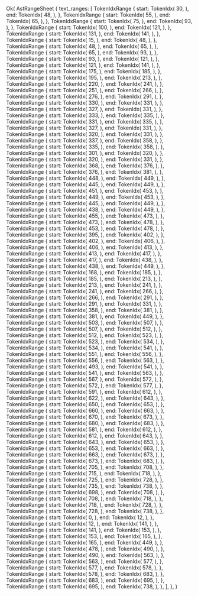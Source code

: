 Ok(
    AstRangeSheet {
        text_ranges: [
            TokenIdxRange {
                start: TokenIdx(
                    30,
                ),
                end: TokenIdx(
                    48,
                ),
            },
            TokenIdxRange {
                start: TokenIdx(
                    55,
                ),
                end: TokenIdx(
                    65,
                ),
            },
            TokenIdxRange {
                start: TokenIdx(
                    75,
                ),
                end: TokenIdx(
                    93,
                ),
            },
            TokenIdxRange {
                start: TokenIdx(
                    100,
                ),
                end: TokenIdx(
                    121,
                ),
            },
            TokenIdxRange {
                start: TokenIdx(
                    131,
                ),
                end: TokenIdx(
                    141,
                ),
            },
            TokenIdxRange {
                start: TokenIdx(
                    15,
                ),
                end: TokenIdx(
                    48,
                ),
            },
            TokenIdxRange {
                start: TokenIdx(
                    48,
                ),
                end: TokenIdx(
                    65,
                ),
            },
            TokenIdxRange {
                start: TokenIdx(
                    65,
                ),
                end: TokenIdx(
                    93,
                ),
            },
            TokenIdxRange {
                start: TokenIdx(
                    93,
                ),
                end: TokenIdx(
                    121,
                ),
            },
            TokenIdxRange {
                start: TokenIdx(
                    121,
                ),
                end: TokenIdx(
                    141,
                ),
            },
            TokenIdxRange {
                start: TokenIdx(
                    175,
                ),
                end: TokenIdx(
                    185,
                ),
            },
            TokenIdxRange {
                start: TokenIdx(
                    195,
                ),
                end: TokenIdx(
                    213,
                ),
            },
            TokenIdxRange {
                start: TokenIdx(
                    220,
                ),
                end: TokenIdx(
                    241,
                ),
            },
            TokenIdxRange {
                start: TokenIdx(
                    251,
                ),
                end: TokenIdx(
                    266,
                ),
            },
            TokenIdxRange {
                start: TokenIdx(
                    276,
                ),
                end: TokenIdx(
                    291,
                ),
            },
            TokenIdxRange {
                start: TokenIdx(
                    330,
                ),
                end: TokenIdx(
                    331,
                ),
            },
            TokenIdxRange {
                start: TokenIdx(
                    327,
                ),
                end: TokenIdx(
                    331,
                ),
            },
            TokenIdxRange {
                start: TokenIdx(
                    333,
                ),
                end: TokenIdx(
                    335,
                ),
            },
            TokenIdxRange {
                start: TokenIdx(
                    331,
                ),
                end: TokenIdx(
                    335,
                ),
            },
            TokenIdxRange {
                start: TokenIdx(
                    327,
                ),
                end: TokenIdx(
                    331,
                ),
            },
            TokenIdxRange {
                start: TokenIdx(
                    320,
                ),
                end: TokenIdx(
                    331,
                ),
            },
            TokenIdxRange {
                start: TokenIdx(
                    337,
                ),
                end: TokenIdx(
                    358,
                ),
            },
            TokenIdxRange {
                start: TokenIdx(
                    335,
                ),
                end: TokenIdx(
                    358,
                ),
            },
            TokenIdxRange {
                start: TokenIdx(
                    301,
                ),
                end: TokenIdx(
                    320,
                ),
            },
            TokenIdxRange {
                start: TokenIdx(
                    320,
                ),
                end: TokenIdx(
                    331,
                ),
            },
            TokenIdxRange {
                start: TokenIdx(
                    368,
                ),
                end: TokenIdx(
                    376,
                ),
            },
            TokenIdxRange {
                start: TokenIdx(
                    376,
                ),
                end: TokenIdx(
                    381,
                ),
            },
            TokenIdxRange {
                start: TokenIdx(
                    448,
                ),
                end: TokenIdx(
                    449,
                ),
            },
            TokenIdxRange {
                start: TokenIdx(
                    445,
                ),
                end: TokenIdx(
                    449,
                ),
            },
            TokenIdxRange {
                start: TokenIdx(
                    451,
                ),
                end: TokenIdx(
                    453,
                ),
            },
            TokenIdxRange {
                start: TokenIdx(
                    449,
                ),
                end: TokenIdx(
                    453,
                ),
            },
            TokenIdxRange {
                start: TokenIdx(
                    445,
                ),
                end: TokenIdx(
                    449,
                ),
            },
            TokenIdxRange {
                start: TokenIdx(
                    438,
                ),
                end: TokenIdx(
                    449,
                ),
            },
            TokenIdxRange {
                start: TokenIdx(
                    455,
                ),
                end: TokenIdx(
                    473,
                ),
            },
            TokenIdxRange {
                start: TokenIdx(
                    473,
                ),
                end: TokenIdx(
                    478,
                ),
            },
            TokenIdxRange {
                start: TokenIdx(
                    453,
                ),
                end: TokenIdx(
                    478,
                ),
            },
            TokenIdxRange {
                start: TokenIdx(
                    395,
                ),
                end: TokenIdx(
                    402,
                ),
            },
            TokenIdxRange {
                start: TokenIdx(
                    402,
                ),
                end: TokenIdx(
                    406,
                ),
            },
            TokenIdxRange {
                start: TokenIdx(
                    406,
                ),
                end: TokenIdx(
                    413,
                ),
            },
            TokenIdxRange {
                start: TokenIdx(
                    413,
                ),
                end: TokenIdx(
                    417,
                ),
            },
            TokenIdxRange {
                start: TokenIdx(
                    417,
                ),
                end: TokenIdx(
                    438,
                ),
            },
            TokenIdxRange {
                start: TokenIdx(
                    438,
                ),
                end: TokenIdx(
                    449,
                ),
            },
            TokenIdxRange {
                start: TokenIdx(
                    168,
                ),
                end: TokenIdx(
                    185,
                ),
            },
            TokenIdxRange {
                start: TokenIdx(
                    185,
                ),
                end: TokenIdx(
                    213,
                ),
            },
            TokenIdxRange {
                start: TokenIdx(
                    213,
                ),
                end: TokenIdx(
                    241,
                ),
            },
            TokenIdxRange {
                start: TokenIdx(
                    241,
                ),
                end: TokenIdx(
                    266,
                ),
            },
            TokenIdxRange {
                start: TokenIdx(
                    266,
                ),
                end: TokenIdx(
                    291,
                ),
            },
            TokenIdxRange {
                start: TokenIdx(
                    291,
                ),
                end: TokenIdx(
                    331,
                ),
            },
            TokenIdxRange {
                start: TokenIdx(
                    358,
                ),
                end: TokenIdx(
                    381,
                ),
            },
            TokenIdxRange {
                start: TokenIdx(
                    381,
                ),
                end: TokenIdx(
                    449,
                ),
            },
            TokenIdxRange {
                start: TokenIdx(
                    503,
                ),
                end: TokenIdx(
                    507,
                ),
            },
            TokenIdxRange {
                start: TokenIdx(
                    507,
                ),
                end: TokenIdx(
                    512,
                ),
            },
            TokenIdxRange {
                start: TokenIdx(
                    512,
                ),
                end: TokenIdx(
                    523,
                ),
            },
            TokenIdxRange {
                start: TokenIdx(
                    523,
                ),
                end: TokenIdx(
                    534,
                ),
            },
            TokenIdxRange {
                start: TokenIdx(
                    534,
                ),
                end: TokenIdx(
                    541,
                ),
            },
            TokenIdxRange {
                start: TokenIdx(
                    551,
                ),
                end: TokenIdx(
                    556,
                ),
            },
            TokenIdxRange {
                start: TokenIdx(
                    556,
                ),
                end: TokenIdx(
                    563,
                ),
            },
            TokenIdxRange {
                start: TokenIdx(
                    493,
                ),
                end: TokenIdx(
                    541,
                ),
            },
            TokenIdxRange {
                start: TokenIdx(
                    541,
                ),
                end: TokenIdx(
                    563,
                ),
            },
            TokenIdxRange {
                start: TokenIdx(
                    567,
                ),
                end: TokenIdx(
                    572,
                ),
            },
            TokenIdxRange {
                start: TokenIdx(
                    572,
                ),
                end: TokenIdx(
                    577,
                ),
            },
            TokenIdxRange {
                start: TokenIdx(
                    591,
                ),
                end: TokenIdx(
                    612,
                ),
            },
            TokenIdxRange {
                start: TokenIdx(
                    622,
                ),
                end: TokenIdx(
                    643,
                ),
            },
            TokenIdxRange {
                start: TokenIdx(
                    650,
                ),
                end: TokenIdx(
                    653,
                ),
            },
            TokenIdxRange {
                start: TokenIdx(
                    660,
                ),
                end: TokenIdx(
                    663,
                ),
            },
            TokenIdxRange {
                start: TokenIdx(
                    670,
                ),
                end: TokenIdx(
                    673,
                ),
            },
            TokenIdxRange {
                start: TokenIdx(
                    680,
                ),
                end: TokenIdx(
                    683,
                ),
            },
            TokenIdxRange {
                start: TokenIdx(
                    581,
                ),
                end: TokenIdx(
                    612,
                ),
            },
            TokenIdxRange {
                start: TokenIdx(
                    612,
                ),
                end: TokenIdx(
                    643,
                ),
            },
            TokenIdxRange {
                start: TokenIdx(
                    643,
                ),
                end: TokenIdx(
                    653,
                ),
            },
            TokenIdxRange {
                start: TokenIdx(
                    653,
                ),
                end: TokenIdx(
                    663,
                ),
            },
            TokenIdxRange {
                start: TokenIdx(
                    663,
                ),
                end: TokenIdx(
                    673,
                ),
            },
            TokenIdxRange {
                start: TokenIdx(
                    673,
                ),
                end: TokenIdx(
                    683,
                ),
            },
            TokenIdxRange {
                start: TokenIdx(
                    705,
                ),
                end: TokenIdx(
                    708,
                ),
            },
            TokenIdxRange {
                start: TokenIdx(
                    715,
                ),
                end: TokenIdx(
                    718,
                ),
            },
            TokenIdxRange {
                start: TokenIdx(
                    725,
                ),
                end: TokenIdx(
                    728,
                ),
            },
            TokenIdxRange {
                start: TokenIdx(
                    735,
                ),
                end: TokenIdx(
                    738,
                ),
            },
            TokenIdxRange {
                start: TokenIdx(
                    698,
                ),
                end: TokenIdx(
                    708,
                ),
            },
            TokenIdxRange {
                start: TokenIdx(
                    708,
                ),
                end: TokenIdx(
                    718,
                ),
            },
            TokenIdxRange {
                start: TokenIdx(
                    718,
                ),
                end: TokenIdx(
                    728,
                ),
            },
            TokenIdxRange {
                start: TokenIdx(
                    728,
                ),
                end: TokenIdx(
                    738,
                ),
            },
            TokenIdxRange {
                start: TokenIdx(
                    0,
                ),
                end: TokenIdx(
                    12,
                ),
            },
            TokenIdxRange {
                start: TokenIdx(
                    12,
                ),
                end: TokenIdx(
                    141,
                ),
            },
            TokenIdxRange {
                start: TokenIdx(
                    141,
                ),
                end: TokenIdx(
                    153,
                ),
            },
            TokenIdxRange {
                start: TokenIdx(
                    153,
                ),
                end: TokenIdx(
                    165,
                ),
            },
            TokenIdxRange {
                start: TokenIdx(
                    165,
                ),
                end: TokenIdx(
                    449,
                ),
            },
            TokenIdxRange {
                start: TokenIdx(
                    478,
                ),
                end: TokenIdx(
                    490,
                ),
            },
            TokenIdxRange {
                start: TokenIdx(
                    490,
                ),
                end: TokenIdx(
                    563,
                ),
            },
            TokenIdxRange {
                start: TokenIdx(
                    563,
                ),
                end: TokenIdx(
                    577,
                ),
            },
            TokenIdxRange {
                start: TokenIdx(
                    577,
                ),
                end: TokenIdx(
                    578,
                ),
            },
            TokenIdxRange {
                start: TokenIdx(
                    578,
                ),
                end: TokenIdx(
                    683,
                ),
            },
            TokenIdxRange {
                start: TokenIdx(
                    683,
                ),
                end: TokenIdx(
                    695,
                ),
            },
            TokenIdxRange {
                start: TokenIdx(
                    695,
                ),
                end: TokenIdx(
                    738,
                ),
            },
        ],
    },
)